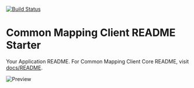 [![Build Status](https://travis.jpl.nasa.gov/CommonMappingClient/cmc-core.svg?token=kcPVkrUjSKF8FJtoQYEw&branch=master)](https://travis.jpl.nasa.gov/CommonMappingClient/cmc-core)

# Common Mapping Client README Starter

Your Application README. For Common Mapping Client Core README, visit [docs/README](https://github.jpl.nasa.gov/CommonMappingClient/cmc-core/tree/documentation/docs/CORE_README.md).

![Preview](https://github.jpl.nasa.gov/CommonMappingClient/cmc-design/blob/master/screenshots/core.png)